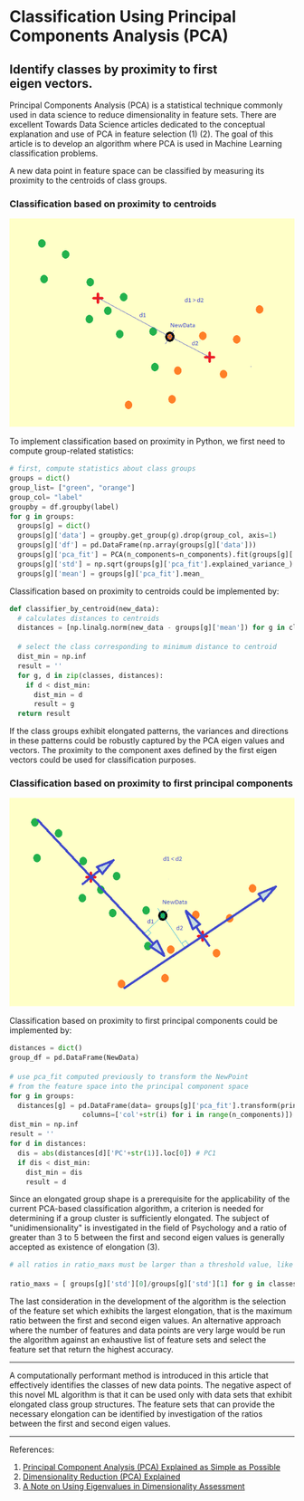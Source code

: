 # Classification Using Principal Components Analysis (PCA)
## Identify classes by proximity to first eigen vectors.

Principal Components Analysis (PCA) is a statistical technique commonly used in data science to reduce dimensionality in feature sets. There are excellent Towards Data Science articles dedicated to the conceptual explanation and use of PCA in feature selection (1) (2). The goal of this article is to develop an algorithm where PCA is used in Machine Learning classification problems.

A new data point in feature space can be classified by measuring its proximity to the centroids of class groups. 

### Classification based on proximity to centroids

![Classification based on proximity to centroids](/assets/images/Classification-Centroid.png)

To implement classification based on proximity in Python, we first need to compute group-related statistics:

```python
# first, compute statistics about class groups
groups = dict()
group_list= ["green", "orange"]
group_col= "label"
groupby = df.groupby(label)
for g in groups:
  groups[g] = dict()
  groups[g]['data'] = groupby.get_group(g).drop(group_col, axis=1)
  groups[g]['df'] = pd.DataFrame(np.array(groups[g]['data']))
  groups[g]['pca_fit'] = PCA(n_components=n_components).fit(groups[g]['df'])
  groups[g]['std'] = np.sqrt(groups[g]['pca_fit'].explained_variance_)
  groups[g]['mean'] = groups[g]['pca_fit'].mean_
```

Classification based on proximity to centroids could be implemented by:

```python
def classifier_by_centroid(new_data):
  # calculates distances to centroids
  distances = [np.linalg.norm(new_data - groups[g]['mean']) for g in classes]

  # select the class corresponding to minimum distance to centroid
  dist_min = np.inf
  result = ''
  for g, d in zip(classes, distances):
    if d < dist_min:
      dist_min = d   
      result = g
  return result
```

If the class groups exhibit elongated patterns, the variances and directions in these patterns could be robustly captured by the PCA eigen values and vectors. The proximity to the component axes defined by the first eigen vectors could be used for classification purposes.

### Classification based on proximity to first principal components

![Classification based on proximity to first principal components](/assets/images/Classification-PCA.png)

Classification based on proximity to first principal components could be implemented by:

```python
distances = dict()
group_df = pd.DataFrame(NewData)

# use pca_fit computed previously to transform the NewPoint 
# from the feature space into the principal component space
for g in groups:
  distances[g] = pd.DataFrame(data= groups[g]['pca_fit'].transform(princ_df), 
                  columns=['col'+str(i) for i in range(n_components)])
dist_min = np.inf
result = ''
for d in distances:
  dis = abs(distances[d]['PC'+str(1)].loc[0]) # PC1
  if dis < dist_min:
    dist_min = dis
    result = d
```

Since an elongated group shape is a prerequisite for the applicability of the current PCA-based classification algorithm, a criterion is needed for determining if a group cluster is sufficiently elongated. The subject of "unidimensionality" is investigated in the field of Psychology and a ratio of greater than 3 to 5 between the first and second eigen values is generally accepted as existence of elongation (3).

```python
# all ratios in ratio_maxs must be larger than a threshold value, like 3.

ratio_maxs = [ groups[g]['std'][0]/groups[g]['std'][1] for g in classes ]
```

The last consideration in the development of the algorithm is the selection of the feature set which exhibits the largest elongation, that is the maximum ratio between the first and second eigen values. An alternative approach where the number of features and data points are very large would be run the algorithm against an exhaustive list of feature sets and select the feature set that return the highest accuracy.

---

A computationally performant method is introduced in this article that effectively identifies the classes of new data points. The negative aspect of this novel ML algorithm is that it can be used only with data sets that exhibit elongated class group structures. The feature sets that can provide the necessary elongation can be identified by investigation of the ratios between the first and second eigen values.

---

References:
1. [Principal Component Analysis (PCA) Explained as Simple as Possible](https://medium.com/@mattisonhineline/principal-component-analysis-pca-explained-as-simple-as-possible-896fd8dee9c)
2. [Dimensionality Reduction (PCA) Explained](https://towardsdatascience.com/dimensionality-reduction-explained-5ae45ae3058e)
3. [A Note on Using Eigenvalues in Dimensionality Assessment](https://scholarworks.umass.edu/cgi/viewcontent.cgi?article=1358&context=pare#:~:text=Parallel%20analysis%20determines%20the%20number,thus%20define%20a%20valid%20dimension.)
